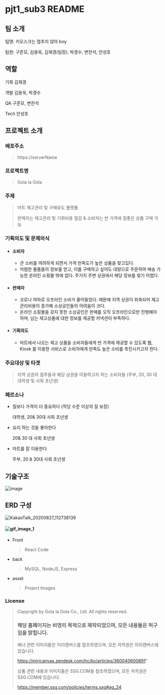 # pjt1_sub3 README



## 팀 소개

팀명: 키오스크는 멈추지 않아 boy

팀원: 구준모, 김용욱, 김재경(팀장), 박경수, 변찬석, 안성호



## 역할

기획 김재경

개발 김용욱, 박경수

QA 구준모, 변찬석

Tech 안성호



## 프로젝트 소개

### 배포주소

> https://serverName

### 프로젝트명

> Gola la Gola



### 주제

> 마트 재고관리 및 구매유도 플랫폼
>
> 판매자는 재고관리 및 기회비용 절감 & 소비자는 싼 가격에 질좋은 상품 구매 가능



### 기획의도 및 문제의식

- #### 소비자

  - 큰 소비를 꺼려하게 되면서 가격 만족도가 높은 상품을 찾고있다.
  - 저렴한 물품들의 정보를 얻고, 이를 구매하고 싶어도 대량으로 주문하여 배송 가능한 온라인 쇼핑몰 밖에 없다. 주거지 주변 상권에서 해당 정보를 찾기 어렵다. 

- #### 판매자

  - 코로나 여파로 오프라인 소비가 줄어들었다. 때문에 지역 상권이 위축되어 재고관리비용이 증가해 소상공인들의 어려움이 크다.
  - 온라인 쇼핑몰을 갖지 못한 소상공인은 판매를 오직 오프라인으로만 진행해야 하며, 남는 재고상품에 대한 정보를 제공할 커넥션이 부족하다.

- #### 기획의도

  - 마트에서 나오는 재고 상품을 소비자들에게 싼 가격에 제공할 수 있도록 웹, Kiosk 를 이용한 서비스로 소비자에게 만족도 높은 소비를 촉진시키고자 한다.



### 주요대상 및 타겟

> 지역 상권의 점주들과 해당 상권을 이용하고자 하는 소비자들 (주부, 20, 30 대 대학생 및 사회 초년생)



### 페르소나

- 질보다 가격이 더 중요하다 (적당 수준 이상의 질 보장)	

  대학생, 20& 30대 사회 초년생

- 요리 하는 것을 좋아한다 

  20& 30 대 사회 초년생

- 마트를 잘 이용한다

  주부, 20 & 30대 사회 초년생



## 기술구조

![image](https://user-images.githubusercontent.com/44697835/91255493-dbb35200-e79f-11ea-9180-a6dd1d5011bc.png)




## ERD 구성

![KakaoTalk_20200827_112738139](https://user-images.githubusercontent.com/44697835/91381643-da972900-e862-11ea-9500-649a7dd179de.png)



#### ![gif_image_1](Asset\gif_image_1.gif)

* Front

  > React Code

* back

  > MySQL, NodeJS, Express

* asset

  > Project Images



### License

> Copyright by Gola la Gola Co., Ltd. All rights reserved.
>
> ### 해당 홈페이지는 비영리 목적으로 제작되었으며, 모든 내용들은 허구임을 밝힙니다.
>
> 배너 관련 이미지들은 미리캔버스를 참조하였으며, 모든 저작권은 미리캔버스에 있습니다. 
>
> https://miricanvas.zendesk.com/hc/ko/articles/360040600891"
>
> 상품 관련 내용과 이미지들은 SSG.COM을 참조하였으며, 모든 저작권은 SSG.COM에 있습니다.
>
>  https://member.ssg.com/policies/terms.ssg#ag_24